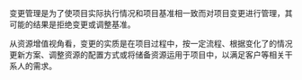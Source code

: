 
变更管理是为了使项目实际执行情况和项目基准相一致而对项目变更进行管理，其可能的结果是拒绝变更或调整基准。

从资源增值视角看，变更的实质是在项目过程中，按一定流程、根据变化了的情况更新方案、调整资源的配置方式或将储备资源运用于项目中，以满足客户等相关干系人的需求。
